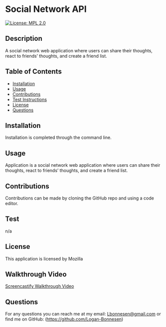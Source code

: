 # Social Network API
[![License: MPL 2.0](https://img.shields.io/badge/License-MPL_2.0-brightgreen.svg)](https://opensource.org/licenses/MPL-2.0)  
## Description 
A social network web application where users can share their thoughts, react to friends’ thoughts, and create a friend list.

## Table of Contents
* [Installation](#installation)
* [Usage](#usage)
* [Contributions](#contributions)
* [Test Instructions](#test)
* [License](#license)
* [Questions](#questions)

## Installation
Installation is completed through the command line.

## Usage
Application is a social network web application where users can share their thoughts, react to friends’ thoughts, and create a friend list.

## Contributions
Contributions can be made by cloning the GitHub repo and using a code editor.

## Test
n/a

## License
This application is licensed by Mozilla

## Walkthrough Video
[Screencastify Walkthrough Video](https://watch.screencastify.com/v/Rul57KPPgYd5PnP7nSgN)

## Questions
For any questions you can reach me at my email: Lbonnesen@gmail.com
or find me on GitHub: (https://github.com/Logan-Bonnesen)